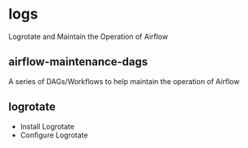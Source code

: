 # logs
Logrotate and Maintain the Operation of Airflow

## airflow-maintenance-dags
A series of DAGs/Workflows to help maintain the operation of Airflow

## logrotate
*   Install Logrotate
*   Configure Logrotate
